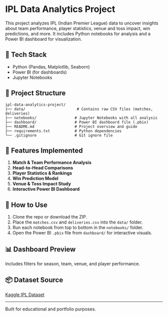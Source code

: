 # IPL Data Analytics Project

This project analyzes IPL (Indian Premier League) data to uncover insights about team performance, player statistics, venue and toss impact, win predictions, and more. It includes Python notebooks for analysis and a Power BI dashboard for visualization.

## 🔧 Tech Stack
- Python (Pandas, Matplotlib, Seaborn)
- Power BI (for dashboards)
- Jupyter Notebooks

## 📁 Project Structure
```
ipl-data-analytics-project/
├── data/                       # Contains raw CSV files (matches, deliveries)
├── notebooks/                 # Jupyter Notebooks with all analysis
├── dashboard/                 # Power BI dashboard file (.pbix)
├── README.md                  # Project overview and guide
├── requirements.txt           # Python dependencies
└── .gitignore                 # Git ignore file
```

## 🧠 Features Implemented
1. **Match & Team Performance Analysis**
2. **Head-to-Head Comparisons**
3. **Player Statistics & Rankings**
4. **Win Prediction Model**
5. **Venue & Toss Impact Study**
6. **Interactive Power BI Dashboard**

## 🚀 How to Use
1. Clone the repo or download the ZIP.
2. Place the `matches.csv` and `deliveries.csv` into the `data/` folder.
3. Run each notebook from top to bottom in the `notebooks/` folder.
4. Open the Power BI `.pbix` file from `dashboard/` for interactive visuals.

## 📊 Dashboard Preview
Includes filters for season, team, venue, and player performance.

## 📦 Dataset Source
[Kaggle IPL Dataset](https://www.kaggle.com/datasets/ramjidoolla/ipl-data-set)

---
Built for educational and portfolio purposes.
